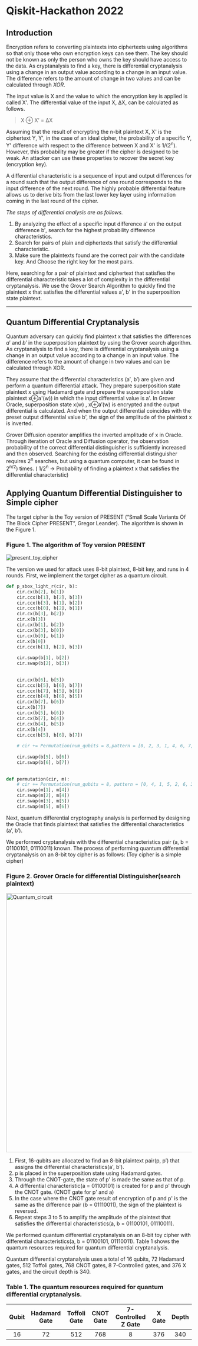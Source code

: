 # Qiskit-Hackathon 2022
 
## Introduction

Encryption refers to converting plaintexts into ciphertexts using algorithms so that only those who own encryption keys can see them.
The key should not be known as only the person who owns the key should have access to the data. As cryptanalysis to find a key, there is differential cryptanalysis using a change in an output value according to a change in an input value.  The difference refers to the amount of change in two values and can be calculated through *XOR*.

The input value is X and the value to which the encryption key is applied is called X'. The differential value of the input X, ΔX, can be calculated as follows.

> X ⊕ X’ = ΔX

Assuming that the result of encrypting the n-bit plaintext X, X' is the ciphertext Y, Y', in the case of an ideal cipher, the probability of a specific Y, Y' difference with respect to the difference between X and X' is 1/(2<sup>n</sup>). However, this probability may be greater if the cipher is designed to be weak.
An attacker can use these properties to recover the secret key (encryption key).

A differential characteristic is a sequence of input and output differences for a round such that the output difference of one round corresponds to the input difference of the next round. The highly probable differential feature allows us to derive bits from the last lower key layer using information coming in the last round of the cipher.

*The steps of differential analysis are as follows.*

1. By analyzing the effect of a specific input difference a′ on the output difference b′, search for the highest probability difference characteristics.
2. Search for pairs of plain and ciphertexts that satisfy the differential characteristic.
3. Make sure the plaintexts found are the correct pair with the candidate key. And Choose the right key for the most pairs.

Here, searching for a pair of plaintext and ciphertext that satisfies the differential characteristic takes a lot of complexity in the differential cryptanalysis.
We use the Grover Search Algorithm to quickly find the plaintext x that satisfies the differential values a', b' in the superposition state plaintext.

---
## Quantum Differential Cryptanalysis

Quantum adversary can quickly find plaintext x that satisfies the differences  *a*′ and *b*′ in the superposition plaintext by using the Grover search algorithm. As cryptanalysis to find a key, there is differential cryptanalysis using a change in an output value according to a change in an input value. The difference refers to the amount of change in two values and can be calculated through XOR.

They assume that the differential characteristics (a′, b′) are given and perform a quantum differential attack.
They prepare superposition state plaintext x using Hadamard gate and prepare the superposition state plaintext x⊕a'(w)) in which the input differential value is a′.
In Grover Oracle, superposition state x(w) , x⊕a′(w) is encrypted and the output differential is calculated.
And when the output differential coincides with the preset output differential value  b', the sign of the amplitude of the plaintext x is inverted.

Grover Diffusion operator amplifies the inverted amplitude of x in Oracle. Through iteration of Oracle and Diffusion operator, the observation probability of the correct differential distinguisher is sufficiently increased and then observed. Searching for the existing differential distinguisher requires 2<sup>n</sup> searches, but using a quantum computer, it can be found in 2<sup>n/2</sup>) times. ( 1/2<sup>n</sup> → Probability of finding a plaintext x that satisfies the differential characteristic)

## Applying Quantum Differential Distinguisher to Simple cipher

The target cipher is the Toy version of PRESENT (“Small Scale Variants Of The Block Cipher PRESENT”, Gregor Leander). The algorithm is shown in the Figure 1.

### Figure 1. The algorithm of Toy version PRESENT
![present_toy_cipher](https://user-images.githubusercontent.com/98728562/153250497-aceadb0c-6759-4a34-a704-acf92e905038.png)

The version we used for attack uses 8-bit plaintext, 8-bit key, and runs in 4 rounds. First, we implement the target cipher as a quantum circuit.

```python
def p_sbox_light_r(cir, b):
    cir.cx(b[2], b[1])
    cir.ccx(b[1], b[2], b[3])
    cir.ccx(b[3], b[1], b[2])
    cir.ccx(b[0], b[2], b[1])
    cir.cx(b[3], b[2])
    cir.x(b[3])
    cir.cx(b[1], b[2])
    cir.cx(b[3], b[0])
    cir.cx(b[0], b[1])
    cir.x(b[0])
    cir.ccx(b[1], b[2], b[3])
    
    cir.swap(b[1], b[2])
    cir.swap(b[2], b[3])
    
    
    cir.cx(b[6], b[5])
    cir.ccx(b[5], b[6], b[7])
    cir.ccx(b[7], b[5], b[6])
    cir.ccx(b[4], b[6], b[5])
    cir.cx(b[7], b[6])
    cir.x(b[7])
    cir.cx(b[5], b[6])
    cir.cx(b[7], b[4])
    cir.cx(b[4], b[5])
    cir.x(b[4])
    cir.ccx(b[5], b[6], b[7])
    
    # cir += Permutation(num_qubits = 8,pattern = [0, 2, 3, 1, 4, 6, 7, 5])
    
    cir.swap(b[5], b[6])
    cir.swap(b[6], b[7])
	
	
def permutation(cir, m):
    # cir += Permutation(num_qubits = 8, pattern = [0, 4, 1, 5, 2, 6, 3, 7])
    cir.swap(m[1], m[4])
    cir.swap(m[2], m[4])
    cir.swap(m[3], m[5])
    cir.swap(m[5], m[6])
```

Next, quantum differential cryptography analysis is performed by designing the Oracle that finds plaintext that satisfies the differential characteristics (a’, b’).

We performed cryptanalysis with the differential characteristics pair (a, b = 01100101, 01110011) known.
The process of performing quantum differential cryptanalysis on an 8-bit toy cipher is as follows:
(Toy cipher is a simple cipher)

### Figure 2. Grover Oracle for differential Distinguisher(search plaintext)
<img width="700" alt="Quantum_circuit" src="https://user-images.githubusercontent.com/55376144/153199913-67ede29b-09fb-4aa1-a65f-14b9a2882e37.png">

1. First, 16-qubits are allocated to find an 8-bit plaintext pair(p, p’) that assigns the differential characteristics(a', b').
2. p is placed in the superposition state using Hadamard gates.
3. Through the CNOT-gate, the state of p' is made the same as that of p.
4. A differential characteristic(a = 01100101) is created for p and p' through the CNOT gate. (CNOT gate for p' and a)
5. In the case where the CNOT gate result of encryption of p and p' is the same as the difference pair (b = 01110011), the sign of the plaintext is reversed.
6. Repeat steps 3 to 5 to amplify the amplitude of the plaintext that satisfies the differential characteristics(a, b = 01100101, 01110011).


We performed quantum differential cryptanalysis on an 8-bit toy cipher with differential characteristics(a, b = 01100101, 01110011). Table 1 shows the quantum resources required for quantum differential cryptanalysis.

Quantum differential cryptanalysis uses a total of 16 qubits, 72 Hadamard gates, 512 Toffoli gates, 768 CNOT gates, 8 7-Controlled gates, and 376 X gates, and the circuit depth is 340.


### Table 1. The quantum resources required for quantum differential cryptanalysis.
|Qubit|Hadamard Gate|Toffoli Gate|CNOT Gate|7-Controlled Z Gate|X Gate|Depth|
|:--:|:--:|:--:|:--:|:--:|:--:|:--:|
|16|72|512|768|8|376|340|



